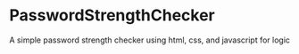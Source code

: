 # PasswordStrengthChecker

A simple password strength checker using html, css, and javascript for logic
